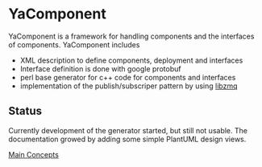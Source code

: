 YaComponent
===========

YaComponent is a framework for handling components and the interfaces of components.
YaComponent includes
 * XML description to define components, deployment and interfaces
 * Interface definition is done with google protobuf
 * perl base generator for c++ code for components and interfaces
 * implementation of the publish/subscriper pattern by using [libzmq](http://zeromq.org//)

Status
------

Currently development of the generator started, but still not usable. The documentation growed by adding some
simple PlantUML design views.


[Main Concepts](doc/Concept.md)

